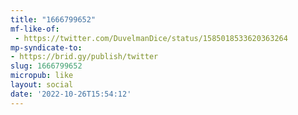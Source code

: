 ```yaml
---
title: "1666799652"
mf-like-of:
 - https://twitter.com/DuvelmanDice/status/1585018533620363264
mp-syndicate-to:
- https://brid.gy/publish/twitter
slug: 1666799652
micropub: like
layout: social
date: '2022-10-26T15:54:12'
---
```

